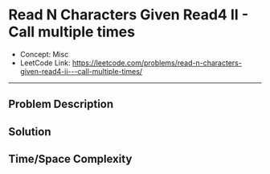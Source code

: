 # Read N Characters Given Read4 II - Call multiple times

- Concept: Misc
- LeetCode Link: https://leetcode.com/problems/read-n-characters-given-read4-ii---call-multiple-times/

---

## Problem Description

## Solution

## Time/Space Complexity

